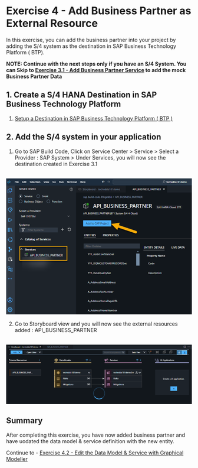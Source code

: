 # Exercise 4 - Add Business Partner as External Resource

In this exercise, you can add the business partner into your project by adding the S/4 system as the destination in SAP Business Technology Platform ( BTP).


**NOTE: Continue with the next steps only if you have an S/4 System. You can Skip to [Exercise 3.1 - Add Business Partner Service](../ex4/ex4.1/README.md) to add the mock Business Partner Data**


## 1. Create a S/4 HANA Destination in SAP Business Technology Platform

1. [Setup a Destination in SAP Business Technology Platform ( BTP )](https://help.sap.com/docs/business-rules/business-rules-capability-for-neo-environment/configure-destination-for-sap-s-4hana-cloud)

## 2. Add the S/4 system in your application

1. Go to SAP Build Code, Click on Service Center > Service > Select a Provider : SAP System > Under Services, you will now see the destination created in Exercise 3.1

<br>![](/exercises/ex4/images/adds4.png)

2. Go to Storyboard view and you will now see the external resources added : API_BUSINESS_PARTNER

<br>![](/exercises/ex4/images/storyboardbupa.png)

## Summary

After completing this exercise, you have now added business partner and have uodated the data model & service definition with the new entity.

Continue to - [Exercise 4.2 - Edit the Data Model & Service with Graphical Modeller](exercises/ex4/ex4.2/)
